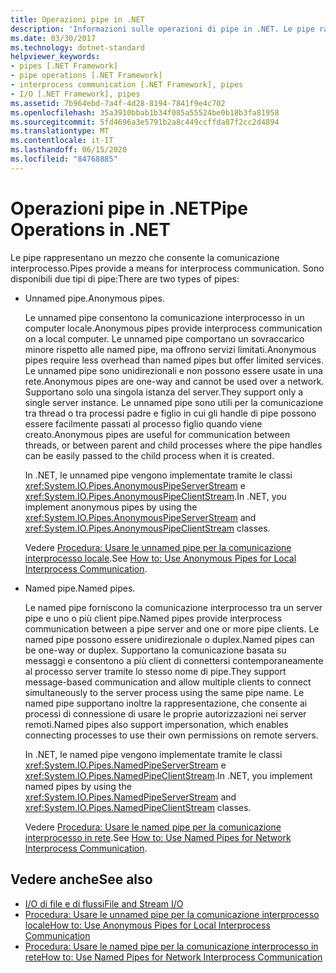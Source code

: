 ```yaml
---
title: Operazioni pipe in .NET
description: 'Informazioni sulle operazioni di pipe in .NET. Le pipe rappresentano un mezzo che consente la comunicazione interprocesso. Esistono due tipi di pipe: le pipe anonime e le named pipe.'
ms.date: 03/30/2017
ms.technology: dotnet-standard
helpviewer_keywords:
- pipes [.NET Framework]
- pipe operations [.NET Framework]
- interprocess communication [.NET Framework], pipes
- I/O [.NET Framework], pipes
ms.assetid: 7b964ebd-7a4f-4d28-8194-7841f9e4c702
ms.openlocfilehash: 35a3910bbab1b34f085a55524be0b18b3fa81958
ms.sourcegitcommit: 5fd4696a3e5791b2a8c449ccffda87f2cc2d4894
ms.translationtype: MT
ms.contentlocale: it-IT
ms.lasthandoff: 06/15/2020
ms.locfileid: "84768885"
---
```

# <a name="pipe-operations-in-net"></a><span data-ttu-id="824dc-105">Operazioni pipe in .NET</span><span class="sxs-lookup"><span data-stu-id="824dc-105">Pipe Operations in .NET</span></span>
<span data-ttu-id="824dc-106">Le pipe rappresentano un mezzo che consente la comunicazione interprocesso.</span><span class="sxs-lookup"><span data-stu-id="824dc-106">Pipes provide a means for interprocess communication.</span></span> <span data-ttu-id="824dc-107">Sono disponibili due tipi di pipe:</span><span class="sxs-lookup"><span data-stu-id="824dc-107">There are two types of pipes:</span></span>  
  
- <span data-ttu-id="824dc-108">Unnamed pipe.</span><span class="sxs-lookup"><span data-stu-id="824dc-108">Anonymous pipes.</span></span>  
  
     <span data-ttu-id="824dc-109">Le unnamed pipe consentono la comunicazione interprocesso in un computer locale.</span><span class="sxs-lookup"><span data-stu-id="824dc-109">Anonymous pipes provide interprocess communication on a local computer.</span></span> <span data-ttu-id="824dc-110">Le unnamed pipe comportano un sovraccarico minore rispetto alle named pipe, ma offrono servizi limitati.</span><span class="sxs-lookup"><span data-stu-id="824dc-110">Anonymous pipes require less overhead than named pipes but offer limited services.</span></span> <span data-ttu-id="824dc-111">Le unnamed pipe sono unidirezionali e non possono essere usate in una rete.</span><span class="sxs-lookup"><span data-stu-id="824dc-111">Anonymous pipes are one-way and cannot be used over a network.</span></span> <span data-ttu-id="824dc-112">Supportano solo una singola istanza del server.</span><span class="sxs-lookup"><span data-stu-id="824dc-112">They support only a single server instance.</span></span> <span data-ttu-id="824dc-113">Le unnamed pipe sono utili per la comunicazione tra thread o tra processi padre e figlio in cui gli handle di pipe possono essere facilmente passati al processo figlio quando viene creato.</span><span class="sxs-lookup"><span data-stu-id="824dc-113">Anonymous pipes are useful for communication between threads, or between parent and child processes where the pipe handles can be easily passed to the child process when it is created.</span></span>  
  
     <span data-ttu-id="824dc-114">In .NET, le unnamed pipe vengono implementate tramite le classi <xref:System.IO.Pipes.AnonymousPipeServerStream> e <xref:System.IO.Pipes.AnonymousPipeClientStream>.</span><span class="sxs-lookup"><span data-stu-id="824dc-114">In .NET, you implement anonymous pipes by using the <xref:System.IO.Pipes.AnonymousPipeServerStream> and <xref:System.IO.Pipes.AnonymousPipeClientStream> classes.</span></span>  
  
     <span data-ttu-id="824dc-115">Vedere [Procedura: Usare le unnamed pipe per la comunicazione interprocesso locale](how-to-use-anonymous-pipes-for-local-interprocess-communication.md).</span><span class="sxs-lookup"><span data-stu-id="824dc-115">See [How to: Use Anonymous Pipes for Local Interprocess Communication](how-to-use-anonymous-pipes-for-local-interprocess-communication.md).</span></span>  
  
- <span data-ttu-id="824dc-116">Named pipe.</span><span class="sxs-lookup"><span data-stu-id="824dc-116">Named pipes.</span></span>  
  
     <span data-ttu-id="824dc-117">Le named pipe forniscono la comunicazione interprocesso tra un server pipe e uno o più client pipe.</span><span class="sxs-lookup"><span data-stu-id="824dc-117">Named pipes provide interprocess communication between a pipe server and one or more pipe clients.</span></span> <span data-ttu-id="824dc-118">Le named pipe possono essere unidirezionale o duplex.</span><span class="sxs-lookup"><span data-stu-id="824dc-118">Named pipes can be one-way or duplex.</span></span> <span data-ttu-id="824dc-119">Supportano la comunicazione basata su messaggi e consentono a più client di connettersi contemporaneamente al processo server tramite lo stesso nome di pipe.</span><span class="sxs-lookup"><span data-stu-id="824dc-119">They support message-based communication and allow multiple clients to connect simultaneously to the server process using the same pipe name.</span></span> <span data-ttu-id="824dc-120">Le named pipe supportano inoltre la rappresentazione, che consente ai processi di connessione di usare le proprie autorizzazioni nei server remoti.</span><span class="sxs-lookup"><span data-stu-id="824dc-120">Named pipes also support impersonation, which enables connecting processes to use their own permissions on remote servers.</span></span>  
  
     <span data-ttu-id="824dc-121">In .NET, le named pipe vengono implementate tramite le classi <xref:System.IO.Pipes.NamedPipeServerStream> e <xref:System.IO.Pipes.NamedPipeClientStream>.</span><span class="sxs-lookup"><span data-stu-id="824dc-121">In .NET, you implement named pipes by using the <xref:System.IO.Pipes.NamedPipeServerStream> and <xref:System.IO.Pipes.NamedPipeClientStream> classes.</span></span>  
  
     <span data-ttu-id="824dc-122">Vedere [Procedura: Usare le named pipe per la comunicazione interprocesso in rete](how-to-use-named-pipes-for-network-interprocess-communication.md).</span><span class="sxs-lookup"><span data-stu-id="824dc-122">See [How to: Use Named Pipes for Network Interprocess Communication](how-to-use-named-pipes-for-network-interprocess-communication.md).</span></span>  
  
## <a name="see-also"></a><span data-ttu-id="824dc-123">Vedere anche</span><span class="sxs-lookup"><span data-stu-id="824dc-123">See also</span></span>

- [<span data-ttu-id="824dc-124">I/O di file e di flussi</span><span class="sxs-lookup"><span data-stu-id="824dc-124">File and Stream I/O</span></span>](index.md)
- [<span data-ttu-id="824dc-125">Procedura: Usare le unnamed pipe per la comunicazione interprocesso locale</span><span class="sxs-lookup"><span data-stu-id="824dc-125">How to: Use Anonymous Pipes for Local Interprocess Communication</span></span>](how-to-use-anonymous-pipes-for-local-interprocess-communication.md)
- [<span data-ttu-id="824dc-126">Procedura: Usare le named pipe per la comunicazione interprocesso in rete</span><span class="sxs-lookup"><span data-stu-id="824dc-126">How to: Use Named Pipes for Network Interprocess Communication</span></span>](how-to-use-named-pipes-for-network-interprocess-communication.md)
